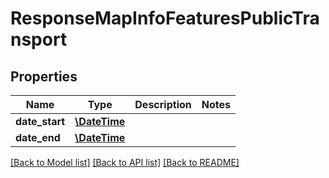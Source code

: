 # ResponseMapInfoFeaturesPublicTransport

## Properties
Name | Type | Description | Notes
------------ | ------------- | ------------- | -------------
**date_start** | [**\DateTime**](\DateTime.md) |  | 
**date_end** | [**\DateTime**](\DateTime.md) |  | 

[[Back to Model list]](../README.md#documentation-for-models) [[Back to API list]](../README.md#documentation-for-api-endpoints) [[Back to README]](../README.md)


